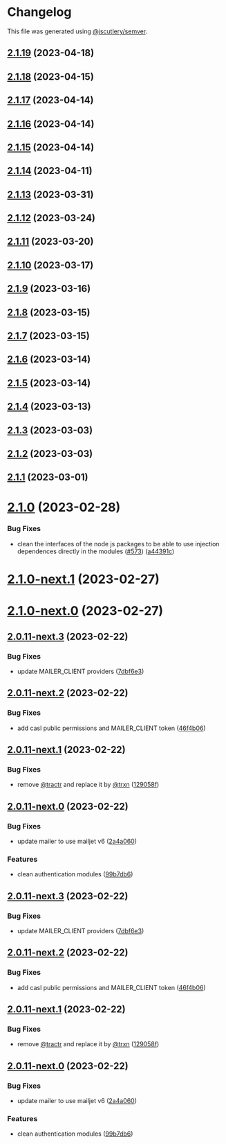 # Changelog

This file was generated using [@jscutlery/semver](https://github.com/jscutlery/semver).

## [2.1.19](https://github.com/tractr/traxion/compare/v2.1.18...v2.1.19) (2023-04-18)



## [2.1.18](https://github.com/tractr/traxion/compare/v2.1.17...v2.1.18) (2023-04-15)



## [2.1.17](https://github.com/tractr/traxion/compare/v2.1.16...v2.1.17) (2023-04-14)



## [2.1.16](https://github.com/tractr/traxion/compare/v2.1.15...v2.1.16) (2023-04-14)



## [2.1.15](https://github.com/tractr/traxion/compare/v2.1.14...v2.1.15) (2023-04-14)



## [2.1.14](https://github.com/tractr/traxion/compare/v2.1.13...v2.1.14) (2023-04-11)



## [2.1.13](https://github.com/tractr/traxion/compare/v2.1.12...v2.1.13) (2023-03-31)



## [2.1.12](https://github.com/tractr/traxion/compare/v2.1.11...v2.1.12) (2023-03-24)



## [2.1.11](https://github.com/tractr/traxion/compare/v2.1.10...v2.1.11) (2023-03-20)



## [2.1.10](https://github.com/tractr/traxion/compare/v2.1.9...v2.1.10) (2023-03-17)



## [2.1.9](https://github.com/tractr/traxion/compare/v2.1.8...v2.1.9) (2023-03-16)



## [2.1.8](https://github.com/tractr/traxion/compare/v2.1.7...v2.1.8) (2023-03-15)



## [2.1.7](https://github.com/tractr/traxion/compare/v2.1.6...v2.1.7) (2023-03-15)



## [2.1.6](https://github.com/tractr/traxion/compare/v2.1.5...v2.1.6) (2023-03-14)



## [2.1.5](https://github.com/tractr/traxion/compare/v2.1.4...v2.1.5) (2023-03-14)



## [2.1.4](https://github.com/tractr/traxion/compare/v2.1.3...v2.1.4) (2023-03-13)



## [2.1.3](https://github.com/tractr/traxion/compare/v2.1.2...v2.1.3) (2023-03-03)



## [2.1.2](https://github.com/tractr/traxion/compare/v2.1.1...v2.1.2) (2023-03-03)



## [2.1.1](https://github.com/tractr/traxion/compare/v2.1.0...v2.1.1) (2023-03-01)



# [2.1.0](https://github.com/tractr/traxion/compare/v2.0.13...v2.1.0) (2023-02-28)


### Bug Fixes

* clean the interfaces of the node js packages to be able to use injection dependences directly in the modules ([#573](https://github.com/tractr/traxion/issues/573)) ([a44391c](https://github.com/tractr/traxion/commit/a44391c714c9f8de2b57c495bc1f315a156f81c0))



# [2.1.0-next.1](https://github.com/tractr/traxion/compare/v2.1.0-next.0...v2.1.0-next.1) (2023-02-27)



# [2.1.0-next.0](https://github.com/tractr/traxion/compare/v2.0.13...v2.1.0-next.0) (2023-02-27)



## [2.0.11-next.3](https://github.com/tractr/traxion/compare/v2.0.11-next.2...v2.0.11-next.3) (2023-02-22)


### Bug Fixes

* update MAILER_CLIENT providers ([7dbf6e3](https://github.com/tractr/traxion/commit/7dbf6e33654718e1d47b98165b67dea7d5063ac8))



## [2.0.11-next.2](https://github.com/tractr/traxion/compare/v2.0.11-next.1...v2.0.11-next.2) (2023-02-22)


### Bug Fixes

* add casl public permissions and MAILER_CLIENT token ([46f4b06](https://github.com/tractr/traxion/commit/46f4b06da9d46a79c36bde365cd817b46031e24f))



## [2.0.11-next.1](https://github.com/tractr/traxion/compare/v2.0.11-next.0...v2.0.11-next.1) (2023-02-22)


### Bug Fixes

* remove [@tractr](https://github.com/tractr) and replace it by [@trxn](https://github.com/trxn) ([129058f](https://github.com/tractr/traxion/commit/129058fee9f88c34ac4f124f9d1d54470939a0e7))



## [2.0.11-next.0](https://github.com/tractr/traxion/compare/v2.0.10...v2.0.11-next.0) (2023-02-22)


### Bug Fixes

* update mailer to use mailjet v6 ([2a4a060](https://github.com/tractr/traxion/commit/2a4a0607963235cbb859e8ff99794829f7eaaf58))


### Features

* clean authentication modules ([99b7db6](https://github.com/tractr/traxion/commit/99b7db69cc4f885ac885d147043003448895d66d))



## [2.0.11-next.3](https://github.com/tractr/traxion/compare/v2.0.11-next.2...v2.0.11-next.3) (2023-02-22)


### Bug Fixes

* update MAILER_CLIENT providers ([7dbf6e3](https://github.com/tractr/traxion/commit/7dbf6e33654718e1d47b98165b67dea7d5063ac8))



## [2.0.11-next.2](https://github.com/tractr/traxion/compare/v2.0.11-next.1...v2.0.11-next.2) (2023-02-22)


### Bug Fixes

* add casl public permissions and MAILER_CLIENT token ([46f4b06](https://github.com/tractr/traxion/commit/46f4b06da9d46a79c36bde365cd817b46031e24f))



## [2.0.11-next.1](https://github.com/tractr/traxion/compare/v2.0.11-next.0...v2.0.11-next.1) (2023-02-22)


### Bug Fixes

* remove [@tractr](https://github.com/tractr) and replace it by [@trxn](https://github.com/trxn) ([129058f](https://github.com/tractr/traxion/commit/129058fee9f88c34ac4f124f9d1d54470939a0e7))



## [2.0.11-next.0](https://github.com/tractr/traxion/compare/v2.0.10...v2.0.11-next.0) (2023-02-22)


### Bug Fixes

* update mailer to use mailjet v6 ([2a4a060](https://github.com/tractr/traxion/commit/2a4a0607963235cbb859e8ff99794829f7eaaf58))


### Features

* clean authentication modules ([99b7db6](https://github.com/tractr/traxion/commit/99b7db69cc4f885ac885d147043003448895d66d))
